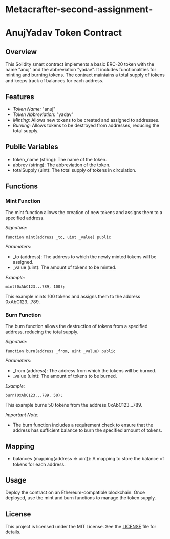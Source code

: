 # Metacrafter-second-assignment-
# AnujYadav Token Contract

## Overview

This Solidity smart contract implements a basic ERC-20 token with the name "anuj" and the abbreviation "yadav". It includes functionalities for minting and burning tokens. The contract maintains a total supply of tokens and keeps track of balances for each address.

## Features

- *Token Name:* "anuj"
- *Token Abbreviation:* "yadav"
- *Minting:* Allows new tokens to be created and assigned to addresses.
- *Burning:* Allows tokens to be destroyed from addresses, reducing the total supply.

## Public Variables

- token_name (string): The name of the token.
- abbrev (string): The abbreviation of the token.
- totalSupply (uint): The total supply of tokens in circulation.

## Functions

### Mint Function

The mint function allows the creation of new tokens and assigns them to a specified address.

*Signature:*

```solidity
function mint(address _to, uint _value) public
```

*Parameters:*

- _to (address): The address to which the newly minted tokens will be assigned.
- _value (uint): The amount of tokens to be minted.

*Example:*

```solidity
mint(0xAbC123...789, 100);
```

This example mints 100 tokens and assigns them to the address 0xAbC123...789.

### Burn Function

The burn function allows the destruction of tokens from a specified address, reducing the total supply.

*Signature:*

```solidity
function burn(address _from, uint _value) public
```

*Parameters:*

- _from (address): The address from which the tokens will be burned.
- _value (uint): The amount of tokens to be burned.

*Example:*

```solidity
burn(0xAbC123...789, 50);
```

This example burns 50 tokens from the address 0xAbC123...789.

*Important Note:*
- The burn function includes a requirement check to ensure that the address has sufficient balance to burn the specified amount of tokens.

## Mapping

- balances (mapping(address => uint)): A mapping to store the balance of tokens for each address.

## Usage

Deploy the contract on an Ethereum-compatible blockchain. Once deployed, use the mint and burn functions to manage the token supply. 

## License

This project is licensed under the MIT License.
See the [LICENSE](LICENSE) file for details.
